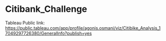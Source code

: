 # Citibank_Challenge

Tableau Public link:
https://public.tableau.com/app/profile/agonis.osmani/viz/Citibike_Analysis_17049297726380/GeneralInfo?publish=yes
